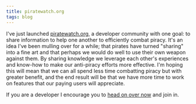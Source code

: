 ```yaml
---
title: piratewatch.org
tags: blog
---
```


I've just launched [piratewatch.org](http://piratewatch.org/), a developer community with one goal: to share information to help one another to efficiently combat piracy. It's an idea I've been mulling over for a while; that pirates have turned "sharing" into a fine art and that perhaps we would do well to use their own weapon against them. By sharing knowledge we leverage each other's experiences and know-how to make our anti-piracy efforts more effective. I'm hoping this will mean that we can all spend less time combatting piracy but with greater benefit, and the end result will be that we have more time to work on features that our paying users will appreciate.

If you are a developer I encourage you to [head on over now](http://piratewatch.org/) and join in.
